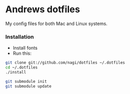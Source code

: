 # Andrews dotfiles

My config files for both Mac and Linux systems.

### Installation

  * Install fonts
  * Run this:

  ``` sh
  git clone git://github.com/nagi/dotfiles ~/.dotfiles
  cd ~/.dotfiles
  ./install

  git submodule init
  git submodule update
  ```
